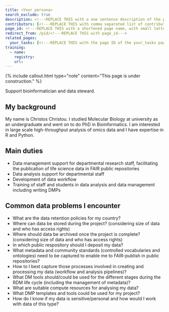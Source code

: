 ```yaml
---
title: <Your persona>
search_exclude: true
description: <!---REPLACE THIS with a one sentence description of the page--->
contributors: [<!---REPLACE THIS with comma separated list of contributors--->]
page_id: <!---REPLACE THIS with a shortened page name, with small letters and spaces, or an acronym in capital and small letters--->
redirect_from: /pid/<!---REPLACE THIS with page_id--->
related_pages: 
  your_tasks: [<!---REPLACE THIS with the page ID of the your_tasks pages that you want to list here as related pages--->]
training:
  - name:
    registry:
    url:
---
```


{% include callout.html type="note" content="This page is under construction." %}

Support bioinformatician and data steward.

## My background

My name is Christos Christou.  I studied Molecular Biology at university as an undergraduate and went on to do PhD in Bioinformatics.
I am interested in large scale high-throughput analysis of omics data and I have expertise in R and Python.

## Main duties

* Data management support for departmental research staff, facilitating the publication of life science data in FAIR public repositories
* Data analysis support for departmental staff
* Development of data workflow
* Training of staff and students in data analysis and data management including writing DMPs

## Common data problems I encounter

* What are the data retention policies for my country?
* Where can data be stored during the project? (considering size of data and who has access rights)
* Where should data be archived once the project is complete? (considering size of data and who has access rights)
* In which public respository should I deposit my data?
* What metadata and community standards (controlled vocabularies and ontologies) need to be captured to enable me to FAIR-publish in public repositories?
* How to I best capture those processes involved in creating and processing my data (workflow and analysis pipelines)?
* What DM tools should/could be used for the different stages during the RDM life cycle (including the management of metadata)?
* What are suitable compute resources for analysing my data?
* What DMP templates and tools could be used for my project?
* How do I know if my data is sensitive/personal and how would I work with data of this type?
